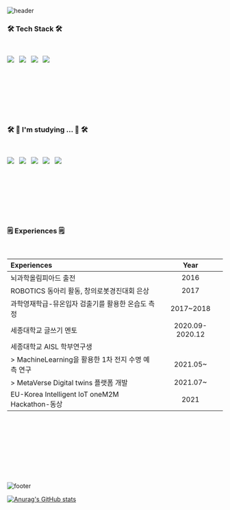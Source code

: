 ![header](https://capsule-render.vercel.app/api?type=waving&color=gradient&height=300&section=header&text=Hyeonsu%20Oh&fontSize=90)



<h3 align="left"><b>🛠 Tech Stack 🛠</b></h3>



</br>
<p align="left">
<img src="https://img.shields.io/badge/HTML5-E34F26?style=flat-square&logo=HTML5&logoColor=white"/></a> &nbsp
<img src="https://img.shields.io/badge/CSS3-1572B6?style=flat-square&logo=CSS3&logoColor=white"/></a> &nbsp
<img src="https://img.shields.io/badge/Python-47A248?style=flat-square&logo=Python&logoColor=white"/></a> &nbsp 
<img src="https://img.shields.io/badge/C-00599C?style=flat-square&logo=C%2B%2B&logoColor=white"/></a> &nbsp </br></br></br></br></br></br></br></br>


<h3 align="left"><b>🛠 📕 I'm studying ... 📕 🛠</b></h3>

</br>
<p align="left">
<img src="https://img.shields.io/badge/JavaScript-F7DF1E?style=flat-square&logo=JavaScript&logoColor=white"/></a> &nbsp
<img src="https://img.shields.io/badge/Node.js-339933?style=flat-square&logo=Node.js&logoColor=white"/></a> &nbsp
<img src="https://img.shields.io/badge/Java-4479A1?style=flat-square&logo=Java&logoColor=white"/></a> &nbsp 
<img src="https://img.shields.io/badge/Kotlin-E34F26?style=flat-square&logo=Kotlin&logoColor=white"/></a> &nbsp
<img src="https://img.shields.io/badge/ML-339933?style=flat-square&logo=ML&logoColor=white"/></a> &nbsp </br></br></br></br></br></br></br></br>


<h3 align="left"><b>🗒 Experiences 🗒 </b></h3></br>

| Experiences | Year |
| :-------------------------------- | :----------: |
| 뇌과학올림피아드 출전 | 2016 |
| ROBOTICS 동아리 활동, 창의로봇경진대회 은상 | 2017 |
| 과학영재학급-뮤온입자 검출기를 활용한 온습도 측정 | 2017~2018 |
| 세종대학교 글쓰기 멘토 | 2020.09-2020.12 |
| 세종대학교 AISL 학부연구생 | |
| > MachineLearning을 활용한 1차 전지 수명 예측 연구 | 2021.05~ |
| > MetaVerse Digital twins 플랫폼 개발 | 2021.07~ |
| EU-Korea Intelligent IoT oneM2M Hackathon-동상 | 2021 |


</br></br></br></br></br></br></br></br>

![footer](https://capsule-render.vercel.app/api?type=waving&color=gradient&section=footer)



[![Anurag's GitHub stats](https://github-readme-stats.vercel.app/api?username=ssapsu)](https://github.com/anuraghazra/github-readme-stats)
